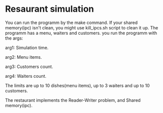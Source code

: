 # Resaurant simulation

You can run the programm by the make command. If your shared memory(ipc) isn't clean, you might use kill_ipcs.sh script to clean it up.
The programm has a menu, waiters and customers.
you run the programm with the args:

arg1: Simulation time.

arg2: Menu items.

arg3: Customers count.

arg4: Waiters count.

The limits are up to 10 dishes(menu items), up to 3 waiters and up to 10 customers.

The restaurant implements the Reader-Writer problem, and Shared memory(ipc).
